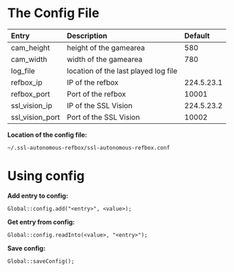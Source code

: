 # The Config File #

| **Entry** | **Description** | **Default** |
|:----------|:----------------|:------------|
| cam\_height | height of the gamearea | 580         |
| cam\_width | width of the gamearea | 780         |
| log\_file | location of the last played log file |             |
| refbox\_ip | IP of the refbox | 224.5.23.1  |
| refbox\_port | Port of the refbox | 10001       |
| ssl\_vision\_ip | IP of the SSL Vision | 224.5.23.2  |
| ssl\_vision\_port | Port of the SSL Vision | 10002       |

**Location of the config file:**
```
~/.ssl-autonomous-refbox/ssl-autonomous-refbox.conf
```


# Using config #
**Add entry to config:**
```
Global::config.add("<entry>", <value>);
```

**Get entry from config:**
```
Global::config.readInto(<value>, "<entry>");
```

**Save config:**
```
Global::saveConfig();
```